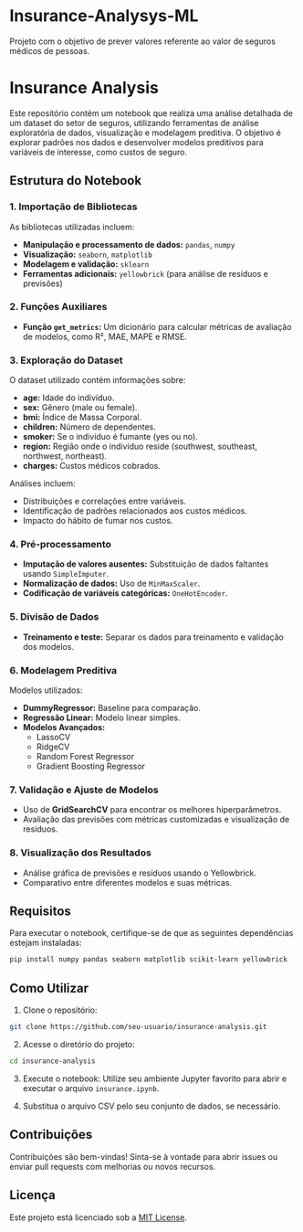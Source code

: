 # Insurance-Analysys-ML
 Projeto com o objetivo de prever valores referente ao valor de seguros médicos de pessoas.
# Insurance Analysis

Este repositório contém um notebook que realiza uma análise detalhada de um dataset do setor de seguros, utilizando ferramentas de análise exploratória de dados, visualização e modelagem preditiva. O objetivo é explorar padrões nos dados e desenvolver modelos preditivos para variáveis de interesse, como custos de seguro.

## Estrutura do Notebook

### 1. **Importação de Bibliotecas**
As bibliotecas utilizadas incluem:
- **Manipulação e processamento de dados:** `pandas`, `numpy`
- **Visualização:** `seaborn`, `matplotlib`
- **Modelagem e validação:** `sklearn`
- **Ferramentas adicionais:** `yellowbrick` (para análise de resíduos e previsões)

### 2. **Funções Auxiliares**
- **Função `get_metrics`:** Um dicionário para calcular métricas de avaliação de modelos, como R², MAE, MAPE e RMSE.

### 3. **Exploração do Dataset**
O dataset utilizado contém informações sobre:
- **age:** Idade do indivíduo.
- **sex:** Gênero (male ou female).
- **bmi:** Índice de Massa Corporal.
- **children:** Número de dependentes.
- **smoker:** Se o indivíduo é fumante (yes ou no).
- **region:** Região onde o indivíduo reside (southwest, southeast, northwest, northeast).
- **charges:** Custos médicos cobrados.

Análises incluem:
- Distribuições e correlações entre variáveis.
- Identificação de padrões relacionados aos custos médicos.
- Impacto do hábito de fumar nos custos.

### 4. **Pré-processamento**
- **Imputação de valores ausentes:** Substituição de dados faltantes usando `SimpleImputer`.
- **Normalização de dados:** Uso de `MinMaxScaler`.
- **Codificação de variáveis categóricas:** `OneHotEncoder`.

### 5. **Divisão de Dados**
- **Treinamento e teste:** Separar os dados para treinamento e validação dos modelos.

### 6. **Modelagem Preditiva**
Modelos utilizados:
- **DummyRegressor:** Baseline para comparação.
- **Regressão Linear:** Modelo linear simples.
- **Modelos Avançados:**
  - LassoCV
  - RidgeCV
  - Random Forest Regressor
  - Gradient Boosting Regressor

### 7. **Validação e Ajuste de Modelos**
- Uso de **GridSearchCV** para encontrar os melhores hiperparâmetros.
- Avaliação das previsões com métricas customizadas e visualização de resíduos.

### 8. **Visualização dos Resultados**
- Análise gráfica de previsões e resíduos usando o Yellowbrick.
- Comparativo entre diferentes modelos e suas métricas.

## Requisitos
Para executar o notebook, certifique-se de que as seguintes dependências estejam instaladas:
```bash
pip install numpy pandas seaborn matplotlib scikit-learn yellowbrick
```

## Como Utilizar
1. Clone o repositório:
```bash
git clone https://github.com/seu-usuario/insurance-analysis.git
```

2. Acesse o diretório do projeto:
```bash
cd insurance-analysis
```

3. Execute o notebook:
Utilize seu ambiente Jupyter favorito para abrir e executar o arquivo `insurance.ipynb`.

4. Substitua o arquivo CSV pelo seu conjunto de dados, se necessário.

## Contribuições
Contribuições são bem-vindas! Sinta-se à vontade para abrir issues ou enviar pull requests com melhorias ou novos recursos.

## Licença
Este projeto está licenciado sob a [MIT License](LICENSE).




